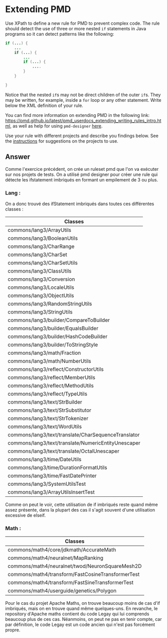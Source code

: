 # Extending PMD

Use XPath to define a new rule for PMD to prevent complex code. The rule should detect the use of three or more nested `if` statements in Java programs so it can detect patterns like the following:

```Java
if (...) {
    ...
    if (...) {
        ...
        if (...) {
            ....
        }
    }

}
```
Notice that the nested `if`s may not be direct children of the outer `if`s. They may be written, for example, inside a `for` loop or any other statement.
Write below the XML definition of your rule.

You can find more information on extending PMD in the following link: https://pmd.github.io/latest/pmd_userdocs_extending_writing_rules_intro.html, as well as help for using `pmd-designer` [here](https://github.com/selabs-ur1/VV-TP2/blob/master/exercises/designer-help.md).

Use your rule with different projects and describe you findings below. See the [instructions](../sujet.md) for suggestions on the projects to use.

## Answer

Comme l'exercice précédent, on crée un ruleset pmd que l'on va exécuter sur nos projets de tests. On a utilisé pmd designer pour créer une rule qui détecte les ifstatement imbriqués en formant un empilement de 3 ou plus.

### Lang :

On a donc trouvé des ifStatement imbriqués dans toutes ces différentes classes :

| Classes                                             |
|-----------------------------------------------------|
| commons/lang3/ArrayUtils                            |
| commons/lang3/BooleanUtils                          |
| commons/lang3/CharRange                             |
| commons/lang3/CharSet                               |
| commons/lang3/CharSetUtils                          |
| commons/lang3/ClassUtils                            |
| commons/lang3/Conversion                            |
| commons/lang3/LocaleUtils                           |
| commons/lang3/ObjectUtils                           |
| commons/lang3/RandomStringUtils                     |
| commons/lang3/StringUtils                           |
| commons/lang3/builder/CompareToBuilder              |
| commons/lang3/builder/EqualsBuilder                 |
| commons/lang3/builder/HashCodeBuilder               |
| commons/lang3/builder/ToStringStyle                 |
| commons/lang3/math/Fraction                         |
| commons/lang3/math/NumberUtils                      |
| commons/lang3/reflect/ConstructorUtils              |
| commons/lang3/reflect/MemberUtils                   |
| commons/lang3/reflect/MethodUtils                   |
| commons/lang3/reflect/TypeUtils                     |
| commons/lang3/text/StrBuilder                       |
| commons/lang3/text/StrSubstitutor                   |
| commons/lang3/text/StrTokenizer                     |
| commons/lang3/text/WordUtils                        |
| commons/lang3/text/translate/CharSequenceTranslator |
| commons/lang3/text/translate/NumericEntityUnescaper |
| commons/lang3/text/translate/OctalUnescaper         |
| commons/lang3/time/DateUtils                        |
| commons/lang3/time/DurationFormatUtils              |
| commons/lang3/time/FastDatePrinter                  |
| commons/lang3/SystemUtilsTest                       |
| commons/lang3/ArrayUtilsInsertTest                  |

Comme on peut le voir, cette utilisation de if imbriqués reste quand même assez présente, dans la plupart des cas il s'agit souvent d'une utilisation excessive de elseif.

### Math :

| Classes                                           |
|---------------------------------------------------|
| commons/math4/core/jdkmath/AccurateMath           |
| commons/math4/neuralnet/MapRanking                |
| commons/math4/neuralnet/twod/NeuronSquareMesh2D   |
| commons/math4/transform/FastCosineTransformerTest |
| commons/math4/transform/FastSineTransformerTest   |
| commons/math4/userguide/genetics/Polygon          |

Pour le cas du projet Apache Maths, on trouve beaucoup moins de cas d'if imbriqués, mais on en trouve quand même quelques-uns.
En revanche, le repository d'Apache maths contient du code Legay qui lui comprends beaucoup plus de ces cas. Néanmoins, on peut ne pas en tenir compte, car par définition, le code Legay est un code ancien qui n'est pas forcément propre.